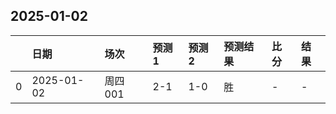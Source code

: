 

## 2025-01-02

|    | 日期       | 场次    | 预测1   | 预测2   | 预测结果   | 比分   | 结果   |
|---:|:-----------|:--------|:--------|:--------|:-----------|:-------|:-------|
|  0 | 2025-01-02 | 周四001 | 2-1     | 1-0     | 胜         | -      | -      |

